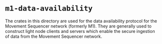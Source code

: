 # `m1-data-availability`
The crates in this directory are used for the data availability protocol for the Movement Sequencer network (formerly M1). They are generally used to construct light node clients and servers which enable the secure ingestion of data from the Movement Sequencer network.